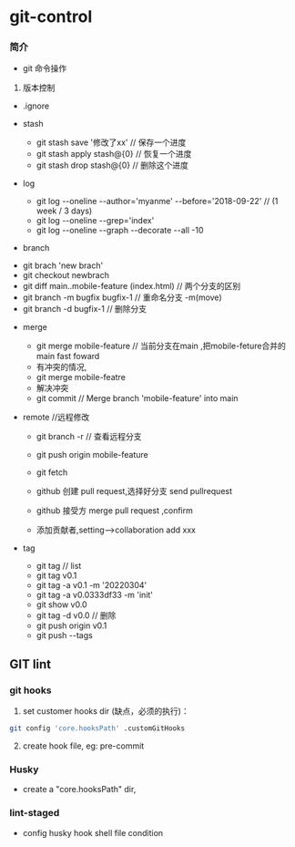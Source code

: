 # git-control

### 简介


- git 命令操作

1. 版本控制

- .ignore
- stash
  + git stash save '修改了xx'   // 保存一个进度
  + git stash apply stash@{0}  // 恢复一个进度
  + git stash drop stash@{0}   // 删除这个进度

- log
  - git log --oneline   --author='myanme' --before='2018-09-22'  // (1 week / 3 days)
  - git log --oneline --grep='index'
  - git log --oneline --graph --decorate --all -10 

-  branch
  + git brach 'new brach'
  + git checkout newbrach
  + git diff main..mobile-feature (index.html) // 两个分支的区别
  +  git branch -m bugfix bugfix-1   // 重命名分支  -m(move)
  + git branch -d bugfix-1           // 删除分支

- merge
  - git merge mobile-feature   // 当前分支在main ,把mobile-feture合并的main  fast foward
  - 有冲突的情况,
  + git merge mobile-featre
  + 解决冲突
  + git commit                // Merge branch 'mobile-feature' into main

- remote //远程修改
  + git branch -r  // 查看远程分支  
  + git push origin mobile-feature 

  + git fetch
  + github 创建 pull request,选择好分支 send pullrequest
  + github 接受方 merge pull request ,confirm
  + 添加贡献者,setting-->collaboration add xxx

- tag
  +   git tag   // list
  + git tag v0.1
  + git tag -a v0.1 -m '20220304'
  + git tag -a v0.0333df33 -m 'init'
  + git show v0.0
  + git tag -d v0.0   // 删除
  + git push origin v0.1
  + git push --tags

## GIT lint

### git hooks
1. set customer hooks dir (缺点，必须的执行)：
```bash
git config 'core.hooksPath' .customGitHooks
```
2. create hook file, eg: pre-commit

### Husky
- create a "core.hooksPath" dir,
### lint-staged
- config husky hook shell file condition